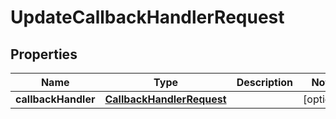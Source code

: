 

# UpdateCallbackHandlerRequest


## Properties

| Name | Type | Description | Notes |
|------------ | ------------- | ------------- | -------------|
|**callbackHandler** | [**CallbackHandlerRequest**](CallbackHandlerRequest.md) |  |  [optional] |



